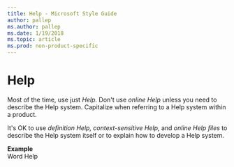 ```yaml
---
title: Help - Microsoft Style Guide
author: pallep
ms.author: pallep
ms.date: 1/19/2018
ms.topic: article
ms.prod: non-product-specific
---
```


# Help

Most of the time, use just *Help.* Don't use *online Help* unless you need to describe the Help system. Capitalize when referring to a Help system within a product.

It's OK to use *definition Help, context-sensitive Help,* and *online Help files* to describe the Help system itself or to explain how to develop a Help system.

**Example**  
Word Help
